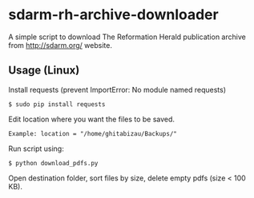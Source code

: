 # sdarm-rh-archive-downloader
A simple script to download The Reformation Herald publication archive from http://sdarm.org/ website.

## Usage (Linux)
Install requests (prevent ImportError: No module named requests)

```$ sudo pip install requests```

Edit location where you want the files to be saved.

```Example: location = "/home/ghitabizau/Backups/"```

Run script using:

```$ python download_pdfs.py```

Open destination folder, sort files by size, delete empty pdfs (size < 100 KB).
